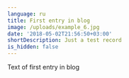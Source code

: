 ```yaml
---
language: ru
title: First entry in blog
image: /uploads/example_6.jpg
date: '2018-05-02T21:56:50+03:00'
shortDescription: Just a test record
is_hidden: false
---
```

Text of first entry in blog
